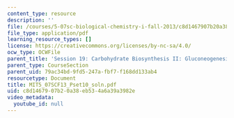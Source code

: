 ```yaml
---
content_type: resource
description: ''
file: /courses/5-07sc-biological-chemistry-i-fall-2013/c8d1467907b20a38eb534a6a39a3982e_MIT5_07SCF13_Pset10_slon.pdf
file_type: application/pdf
learning_resource_types: []
license: https://creativecommons.org/licenses/by-nc-sa/4.0/
ocw_type: OCWFile
parent_title: 'Session 19: Carbohydrate Biosynthesis II: Gluconeogenesis'
parent_type: CourseSection
parent_uid: 79ac34bd-9fd5-247a-fbf7-f168dd133ab4
resourcetype: Document
title: MIT5_07SCF13_Pset10_soln.pdf
uid: c8d14679-07b2-0a38-eb53-4a6a39a3982e
video_metadata:
  youtube_id: null
---
```

